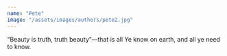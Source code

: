 ```yaml
---
name: "Pete"
image: "/assets/images/authors/pete2.jpg"
---
```


“Beauty is truth, truth beauty”—that is all
Ye know on earth, and all ye need to know.
